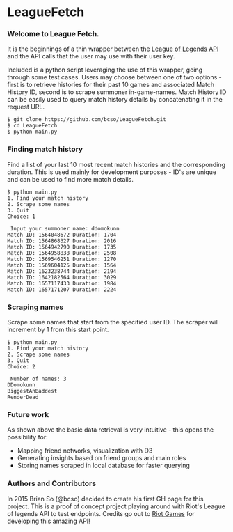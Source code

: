 LeagueFetch
===========

### Welcome to League Fetch.
It is the beginnings of a thin wrapper between the [League of Legends API](https://developer.riotgames.com/) and the API calls that the user may use with their user key.

Included is a python script leveraging the use of this wrapper, going through some test cases. Users may choose between one of two options - first is to retrieve histories for their past 10 games and associated Match History ID, second is to scrape summoner in-game-names. Match History ID can be easily used to query match history details by concatenating it in the request URL.


```
$ git clone https://github.com/bcso/LeagueFetch.git
$ cd LeagueFetch
$ python main.py
```

### Finding match history
Find a list of your last 10 most recent match histories and the corresponding duration. This is used mainly for development purposes - ID's are unique and can be used to find more match details.

```
$ python main.py 
1. Find your match history
2. Scrape some names
3. Quit
Choice: 1 

 Input your summoner name: ddomokunn
Match ID: 1564048672 Duration: 1704
Match ID: 1564868327 Duration: 2016
Match ID: 1564942790 Duration: 1735
Match ID: 1564958838 Duration: 2508
Match ID: 1569546251 Duration: 1270
Match ID: 1569604125 Duration: 1564
Match ID: 1623238744 Duration: 2194
Match ID: 1642182564 Duration: 3029
Match ID: 1657117433 Duration: 1984
Match ID: 1657171207 Duration: 2224
```

### Scraping names
Scrape some names that start from the specified user ID. The scraper will increment by 1 from this start point.
```
$ python main.py 
1. Find your match history
2. Scrape some names
3. Quit
Choice: 2

 Number of names: 3
DDomokunn
BiggestAnBaddest
RenderDead
```

### Future work
As shown above the basic data retrieval is very intuitive - this opens the possibility for:
- Mapping friend networks, visualization with D3
- Generating insights based on friend groups and main roles
- Storing names scraped in local database for faster querying

### Authors and Contributors
In 2015 Brian So (@bcso) decided to create his first GH page for this project. This is a proof of concept project playing around with Riot's League of legends API to test endpoints. Credits go out to [Riot Games](http://www.riotgames.com/) for developing this amazing API!